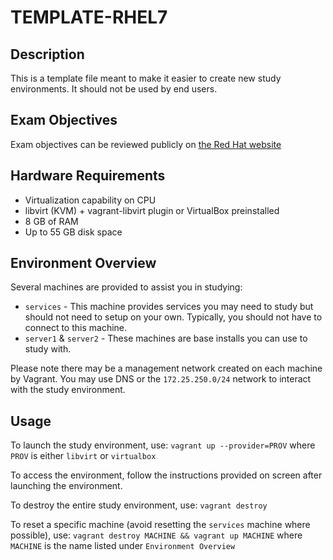 # TEMPLATE-RHEL7

## Description

This is a template file meant to make it easier to create new study environments. It should not be used by end users.

## Exam Objectives

Exam objectives can be reviewed publicly on [the Red Hat website](https://www.redhat.com/en/services/training/ex200-red-hat-certified-system-administrator-rhcsa-exam)

## Hardware Requirements

* Virtualization capability on CPU
* libvirt (KVM) + vagrant-libvirt plugin or VirtualBox preinstalled
* 8 GB of RAM
* Up to 55 GB disk space

## Environment Overview

Several machines are provided to assist you in studying:

* `services` - This machine provides services you may need to study but should not need to setup on your own. Typically, you should not have to connect to this machine.
* `server1` & `server2` - These machines are base installs you can use to study with.

Please note there may be a management network created on each machine by Vagrant. You may use DNS or the `172.25.250.0/24` network to interact with the study environment.

## Usage

To launch the study environment, use: `vagrant up --provider=PROV` where `PROV` is either `libvirt` or `virtualbox`

To access the environment, follow the instructions provided on screen after launching the environment.

To destroy the entire study environment, use: `vagrant destroy`

To reset a specific machine (avoid resetting the `services` machine where possible), use: `vagrant destroy MACHINE && vagrant up MACHINE` where `MACHINE` is the name listed under `Environment Overview`

